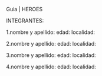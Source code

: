 Guia | HEROES

INTEGRANTES: 

1.nombre y apellido:
edad:
localidad:

2.nombre y apellido:
edad:
localidad:

3.nombre y apellido:
edad:
localidad:

4.nombre y apellido:
edad:
localidad:



